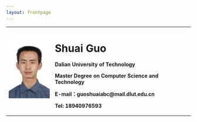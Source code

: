 ```yaml
---
layout: frontpage
---
```


<table border="0">
  <tr>
    <td width="25%">
      <img src="/images/head.jpg" width="100%"> 
    </td>
    <td width="75%">
      <h1>Shuai Guo</h1>
      <p><b>Dalian University of Technology</b></p>
      <p><b>Master Degree on Computer Science and Technology</b></p>
      <p><b>E-mail：guoshuaiabc@mail.dlut.edu.cn</b></p>
      <p><b>Tel: 18940976593</b></p>
      <!-- <p><b>地址：××市××区××路××号××大学，××楼，邮编×××</b></p> -->
    </td>
  </tr>
</table>